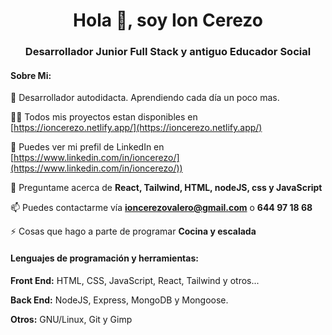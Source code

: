 <h1 align="center">Hola 👋, soy Ion Cerezo</h1>
<h3 align="center">Desarrollador Junior Full Stack y antiguo Educador Social</h3>

<h4>Sobre Mi: </h4>

🌱 Desarrollador autodidacta. Aprendiendo cada día un poco mas.

👨‍💻 Todos mis proyectos estan disponibles en [https://ioncerezo.netlify.app/](https://ioncerezo.netlify.app/)

 📝 Puedes ver mi prefil de LinkedIn en [https://www.linkedin.com/in/ioncerezo/](https://www.linkedin.com/in/ioncerezo/))

💬 Preguntame acerca de **React, Tailwind, HTML, nodeJS, css y JavaScript**

📫 Puedes contactarme vía **ioncerezovalero@gmail.com** o **644 97 18 68**

⚡ Cosas que hago a parte de programar **Cocina y escalada**



<h4>Lenguajes de programación y herramientas:</h4>

 **Front End:**    HTML, CSS, JavaScript, React, Tailwind y otros...
 
 **Back End:**    NodeJS, Express, MongoDB y Mongoose.
 
 **Otros:**   GNU/Linux, Git y Gimp
 


